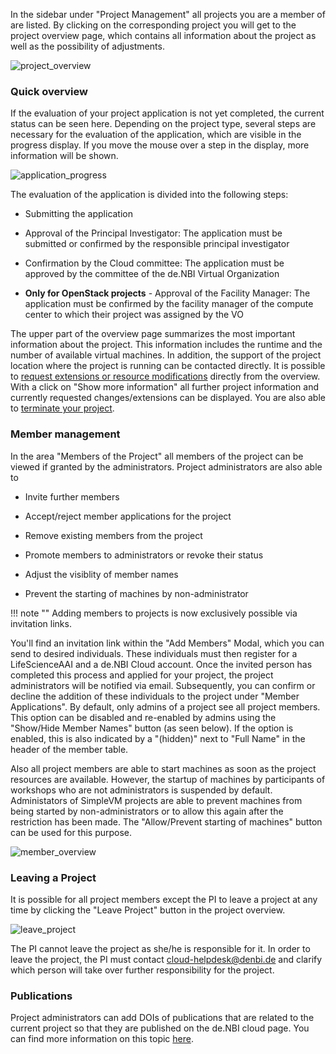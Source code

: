 In the sidebar under "Project Management" all projects you are a member of are listed. By clicking on the corresponding
project you will get to the project overview page, which contains all information about the project as well as the
possibility of adjustments.

![project_overview](img/project_overview.png)

### Quick overview

If the evaluation of your project application is not yet completed, the current status can be seen here. Depending on
the project type, several steps are necessary for the evaluation of the application, which are visible in the progress
display. If you move the mouse over a step in the display, more information will be shown.

![application_progress](img/application_progress.png)

The evaluation of the application is divided into the following steps:

* Submitting the application

* Approval of the Principal Investigator: The application must be submitted or confirmed by the responsible principal
  investigator

* Confirmation by the Cloud committee: The application must be approved by the committee of the de.NBI Virtual
  Organization

* **Only for OpenStack projects** - Approval of the Facility Manager: The application must be confirmed by the facility
  manager of the compute center to which their project was assigned by the VO

The upper part of the overview page summarizes the most important information about the project. This information
includes the runtime and the number of available virtual machines. In addition, the support of the project location
where the project is running can be contacted directly. It is possible
to [request extensions or resource modifications](modification.md) directly from the overview. With a click on "Show
more information" all further project information and currently requested changes/extensions can be displayed.
You are also able to [terminate your project](termination.md).

### Member management

In the area "Members of the Project" all members of the project can be viewed if granted by the administrators. Project administrators are also able to

* Invite further members

* Accept/reject member applications for the project

* Remove existing members from the project

* Promote members to administrators or revoke their status

* Adjust the visiblity of member names

* Prevent the starting of machines by non-administrator


!!! note ""
    Adding members to projects is now exclusively possible via invitation links.

You'll find an invitation link within the "Add Members" Modal, which you can send to desired individuals. These individuals must then register for a LifeScienceAAI and a de.NBI Cloud account. Once the invited person has completed this process and applied for your project, the project administrators will be notified via email. Subsequently, you can confirm or decline the addition of these individuals to the project under "Member Applications".
By default, only admins of a project see all project members. This option can be disabled and re-enabled by admins using
the "Show/Hide Member Names" button (as seen below). If the option is enabled, this is also indicated by a "(hidden)"
next to "Full Name" in the header of the member table.

Also all project members are able to start machines as soon as the project resources are available.
However, the startup of machines by participants of workshops who are not administrators is suspended by default.
Administators of SimpleVM projects are able to prevent machines from being started by non-administrators or to allow this again after the restriction has been made. The "Allow/Prevent starting of machines" button can be used for this purpose.

![member_overview](img/show_hide_members.png)

### Leaving a Project

It is possible for all project members except the PI to leave a project at any time by clicking the "Leave Project"
button in the project overview.

![leave_project](img/leaving_project.png)

The PI cannot leave the project as she/he is responsible for it. In order to leave the project, the PI must
contact <a href="mailto:cloud-helpdesk@denbi.de">cloud-helpdesk@denbi.de</a>  and clarify which person will take over further
responsibility for the project.

### Publications

Project administrators can add DOIs of publications that are related to the current project so that they are published
on the de.NBI cloud page. You can find more information on this topic [here](../citation_and_publication.md).
